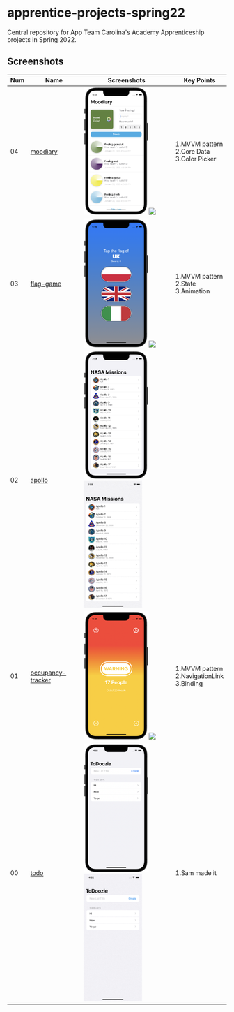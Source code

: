 # apprentice-projects-spring22
Central repository for App Team Carolina's Academy Apprenticeship projects in Spring 2022.


## Screenshots

|Num|Name|Screenshots|Key Points
|--|--|--|--|
|04|[moodiary](p04-mood-tracker)|<img src="p04-mood-tracker/Screenshots/moodiary_4.png" width="150"/><img src="p04-mood-tracker/Screenshots/record_1.gif" width="135"/>|1.MVVM pattern<br>2.Core Data<br>3.Color Picker
|03|[flag-game](p03-flag-refactoring)|<img src="p03-flag-refactoring/Screenshots/flag_1.png" width="150"/><img src="p03-flag-refactoring/Screenshots/record_1.gif" width="135"/>|1.MVVM pattern<br>2.State<br>3.Animation
|02|[apollo](p02-apollo)|<img src="p02-apollo/Screenshots/apollo_1.png" width="150"/><img src="p02-apollo/Screenshots/record_1.gif" width="135"/>|
|01|[occupancy-tracker](p01-occupancy-tracker)|<img src="p01-occupancy-tracker/Screenshots/counter_3.png" width="150"/><img src="p01-occupancy-tracker/Screenshots/record_1.gif" width="135"/>|1.MVVM pattern<br>2.NavigationLink<br>3.Binding
|00|[todo](ex00-todo)|<img src="ex00-todo/Screenshots/todo_1.png" width="150"/><img src="ex00-todo/Screenshots/record_1.gif" width="135"/>|1.Sam made it


